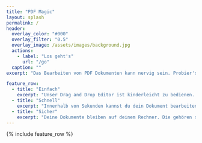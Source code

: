```yaml
---
title: "PDF Magic"
layout: splash
permalink: /
header:
  overlay_color: "#000"
  overlay_filter: "0.5"
  overlay_image: /assets/images/background.jpg
  actions:
    - label: "Los geht's"
      url: "/go"
  caption: ""
excerpt: "Das Bearbeiten von PDF Dokumenten kann nervig sein. Probier's mal mit Magie 🪄"

feature_row:
  - title: "Einfach"
    excerpt: "Unser Drag and Drop Editor ist kinderleicht zu bedienen. "
  - title: "Schnell"
    excerpt: "Innerhalb von Sekunden kannst du dein Dokument bearbeiten und wieder herunterladen. Alles passiert direkt in deinem Browser."
  - title: "Sicher"
    excerpt: "Deine Dokumente bleiben auf deinem Rechner. Die gehören schließlich dir! Es sind keine Uploads notwendig und deshalb gibt's bei uns auch keine Limits."
---
```


{% include feature_row %}